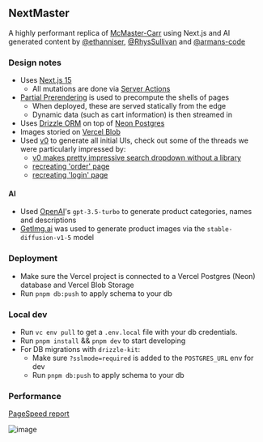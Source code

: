 ## NextMaster

A highly performant replica of [McMaster-Carr](https://www.mcmaster.com/) using Next.js and AI generated content by [@ethanniser](https://x.com/ethanniser), [@RhysSullivan](https://x.com/RhysSullivan) and [@armans-code](https://x.com/ksw_arman)

### Design notes

- Uses [Next.js 15](https://nextjs.org/)
  - All mutations are done via [Server Actions](https://nextjs.org/docs/app/building-your-application/data-fetching/server-actions-and-mutations)
- [Partial Prerendering](https://vercel.com/blog/partial-prerendering-with-next-js-creating-a-new-default-rendering-model) is used to precompute the shells of pages
  - When deployed, these are served statically from the edge
  - Dynamic data (such as cart information) is then streamed in
- Uses [Drizzle ORM](https://orm.drizzle.team/docs/overview) on top of [Neon Postgres](https://neon.tech)
- Images storied on [Vercel Blob](https://vercel.com/docs/storage/vercel-blob)
- Used [v0](https://v0.dev) to generate all initial UIs, check out some of the threads we were particularly impressed by:
  - [v0 makes pretty impressive search dropdown without a library](https://v0.dev/chat/lFfc68X3fir?b=b_1o4tkiC9EEm&p=0)
  - [recreating 'order' page](https://v0.dev/chat/RTBa8dXhx03?b=b_4RguNNUEhLh)
  - [recreating 'login' page](https://v0.dev/chat/tijwMFByNX9?b=b_XnRtduKn2oe)

#### AI

- Used [OpenAI](https://openai.com)'s `gpt-3.5-turbo` to generate product categories, names and descriptions
- [GetImg.ai](https://getimg.ai) was used to generate product images via the `stable-diffusion-v1-5` model

### Deployment

- Make sure the Vercel project is connected to a Vercel Postgres (Neon) database and Vercel Blob Storage
- Run `pnpm db:push` to apply schema to your db

### Local dev

- Run `vc env pull` to get a `.env.local` file with your db credentials.
- Run `pnpm install` && `pnpm dev` to start developing
- For DB migrations with `drizzle-kit`:
  - Make sure `?sslmode=required` is added to the `POSTGRES_URL` env for dev
  - Run `pnpm db:push` to apply schema to your db

### Performance

[PageSpeed report](https://pagespeed.web.dev/analysis/https-next-master-vercel-app/4181robe62?form_factor=mobile)

![image](https://github.com/user-attachments/assets/ccca9cb4-eedc-4415-b225-db9ee82ebf27)
